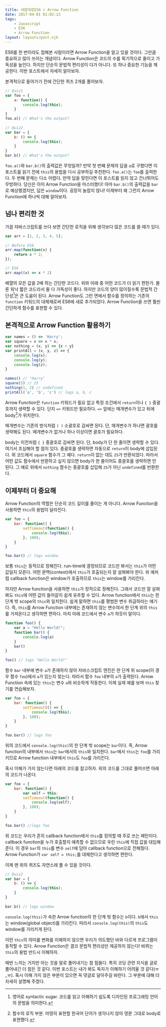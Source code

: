 ```yaml
---
title: 내맘대로ES6 > Arrow Function
date: 2017-04-01 01:02:13
tags: 
    - Javascript
    - ES6
    - Arrow Function
layout: layouts/post.njk
---
```


ES6를 한 번이라도 접해본 사람이라면 Arrow Function을 알고 있을 것이다. 그만큼 중요하고 많이 쓰이는 개념이다. Arrow Function은 코드의 수를 획기적으로 줄이고 가독성을 높인다. 하지만 단순히 문법적 편리성이 다가 아니다. 또 하나 중요한 기능을 제공한다. 이번 포스트에서 자세히 알아보자.

본격적으로 들어가기 전에 간단한 퀴즈 2개를 풀어보자.

``` js
// Quiz1
var foo = {
    a: function() {
        console.log(this);
    }
}
foo.a() // What's the output?
 
// Quiz2
var bar = {
    b: () => {
        console.log(this);
    }
}
bar.b() // What's the output?

```
`foo.a()`와 `bar.b()`의 출력값은 무엇일까? 만약 첫 번째 문제의 답을 `a`로 구했다면 이 포스트를 읽기 전에 `this`의 용법을 다시 공부하길 추천한다. `foo.a()`는 `foo`를 출력한다. 두 번째 문제는 다소 어렵다. 만약 답을 맞힌다면 이 포스트를 읽지 않고 건너뛰어도 무방하다. 당신은 이미 Arrow Function을 마스터했다! 아마 `bar.b()`의 출력값을 `bar`로 예상했겠지만, 답은 `window`이다. 굉장히 놀랍지 않나! 이제부터 왜 그런지 Arrow Function에 하나씩 대해 알아보자.

## 넘나 편리한 것
가끔 자바스크립트를 쓰다 보면 간단한 로직을 위해 생각보다 많은 코드를 쓸 때가 있다.
```javascript
var arr = [1, 2, 3, 4, 5];
 
// Before ES6
arr.map(function(x) {
    return x * 2;
});

// ES6
arr.map((x) => x * 2)
```
배열의 모든 값을 2배 하는 간단한 코드다. 위와 아래 중 어떤 코드가 더 읽기 편한가. 물론 워낙 짧은 코드라서 둘 다 가독성이 좋다. 하지만 코드의 양이 많아질수록 문법적 간단성[^1]은 큰 도움이 된다. Arrow Function도 그런 면에서 함수를 정의하는 기존의 `function` 키워드의 대체재로써 ES6에 새로 추가되었다. Arrow Function을 쓰면 훨씬 간단하게 함수를 표현할 수 있다.

## 본격적으로 Arrow Function 활용하기

```javascript
var names = () => 'Harry';
var square = x => x * x;
var nothing = (x, y) => {x + y}
var printAll = (x, y, z) => {
    console.log(x);
    console.log(y);
    console.log(z);
}
 
names() // "Harry"
square(5) // 25
nothing(1, 2) // undefined
printAll('a', 'b', 'c') // logs a, b, c
```
Arrow Function은 `function` 키워드가 필요 없고 특정 조건에서 `return`이나 `{ }` 중괄호까지 생략할 수 있다. 단지 `=>` 키워드만 필요하다. `=>` 앞에는 매개변수가 있고 뒤에 body[^2]가 위치한다.

매개변수는 기존의 방식처럼 `( )` 소괄호로 감싸면 된다. 단, 매개변수가 하나면 괄호를 생략해도 된다. 매개변수가 없거나 하나 이상이면 괄호가 필요하다.

body는 이전처럼 `{ }` 중괄호로 감싸면 된다. 단, body가 단 한 줄이면 생략할 수 있다. 여기서 조심해야 할 점이 있다. 중괄호를 생략하면 자동으로 `return`이 body에 삽입된다. 위 코드에서 `square` 함수가 그 예다. `return`이 없는 데도 `25`가 반환되었다. 따라서 어떤 값도 함수에서 반환하고 싶지 않으면 body가 한 줄이어도 중괄호를 생략하면 안 된다. 그 예로 위에서 `nothing` 함수는 중괄호를 삽입해 `25`가 아닌 `undefined`를 반환한다.

## 이제부터 더 중요해

Arrow Function의 역할은 단순히 코드 길이를 줄이는 게 아니다. Arrow Function을 사용하면 `this`의 용법이 달라진다.

```javascript
var foo = {
    bar: function() {
        setTimeout(function() {
            console.log(this);
        }, 100);
    }
}

foo.bar() // logs window
```

보통 `this`는 동적으로 정해진다. run-time에 결정되므로 코드만 봐서는 `this`가 어떤 값일지 모른다. 어떤 문맥(context)에서 `this`가 호출되는지 잘 살펴봐야 한다. 위 예처럼 callback function은 window가 호출하므로 `this`는 window를 가리킨다.

하지만 Arrow function을 사용하면 `this`가 정적으로 정해진다. 그래서 코드만 잘 살펴봐도 `this`에 어떤 값이 들어갈지 쉽게 유추할 수 있다. Arrow function에서 `this`는 한 단계 밖 scope의 `this`와 일치한다. 쉽게 말하면 `this`를 평범한 변수 취급하라는 얘기다. 즉, `this`를 Arrow Function 내부에는 존재하지 않는 변수여서 한 단계 위의 `this`를 가져온다고 생각하면 편하다. 마치 아래 코드에서 변수 `a`가 하듯이 말이다.

```javascript
function foo() {
    var a = "Hello World!";
    function bar() {
        console.log(a)
    }
    bar()
}
 
foo() // logs "Hello World!"
```

함수 `bar` 내부에 변수 `a`가 존재하지 않아 자바스크립트 엔진은 한 단계 위 scope(이 경우 함수 `foo`)에서 `a`가 있는지 찾는다. 따라서 함수 `foo` 내부의 `a`가 출력된다. Arrow Function 속에 있는 `this`는 변수 `a`와 비슷하게 작동한다. 이제 실제 예를 보며 `this` 찾기를 연습해보자.

```javascript
var foo = {
    bar: function() {
        setTimeout(() => {
            console.log(this);
        }, 100);
    }
}
 
foo.bar() // logs foo
```

위의 코드에서 `console.log(this)`의 한 단계 밖 scope는 `bar`이다. 즉, Arrow function의 내부에서 `this`는 `bar`에서의 `this`와 일치한다. `bar`에서 `this`는 `foo`를 가리키므로 Arrow function 내부에서 `this`도 `foo`를 가리킨다.

혹시 이해가 가지 않는다면 아래의 코드를 참고하자. 위의 코드를 그대로 풀어쓰면 아래의 코드가 나온다.

```javascript
var foo = {
    bar: function() {
        var self = this;
        setTimeout(function() {
            console.log(self);
        }, 100);
    }
}
 
foo.bar() //logs foo
```

위 코드는 우리가 흔히 callback function에서 `this`를 정의할 때 주로 쓰는 패턴이다. callback function을 누가 호출할지 예측할 수 없으므로 우린 `this`에 직접 값을 대입해준다. 이 경우 `bar`의 `this`를 변수 `self`에 담아 callback function으로 전해줬다. Arrow Function가 `var self = this;`를 대체한다고 생각하면 편한다. 

이제 맨 위의 퀴즈도 자연스레 풀 수 있을 것이다.
```javascript
// Quiz2
var bar = {
    b: () => {
        console.log(this);
    }
} 
 
bar.b() // logs window
```
`console.log(this)`가 속한 Arrow function의 한 단계 밖 함수는 `b`이다. `b`에서 `this`는 window(global object)를 가리킨다. 따라서 `console.log(this)`의 `this`도 window를 가리키게 된다. 

이런 `this`의 의미를 변화를 이해하지 않으면 우리가 의도했던 바와 다르게 프로그램이 동작할 수 있다. Arrow Function은 결코 문법적 편리성만 제공하지 않는다! 바뀌는 `this`의 용법 반드시 이해하자.

매번 느끼는 거지만 아는 것을 말로 풀어내기는 참 힘들다. 특히 코딩 관련 지식을 글로 풀어내긴 더 힘든 것 같다. 이번 포스트는 내가 봐도 독자가 이해하기 어려울 것 같다(ㅠ_ㅠ). 혹시 이해 가지 않은 부분이 있으면 꼭 댓글로 달아주길 바란다. 그 부분에 대해 더 자세히 설명해 주겠다.

[^1]: 영어로 syntactic sugar. 코드를 읽고 이해하기 쉽도록 디자인된 프로그래밍 언어의 문법을 의미한다.
[^2]: 함수의 로직 부분. 마땅히 표현할 한국어 단어가 생각나지 않아 영문 그대로 body로 표현했다.